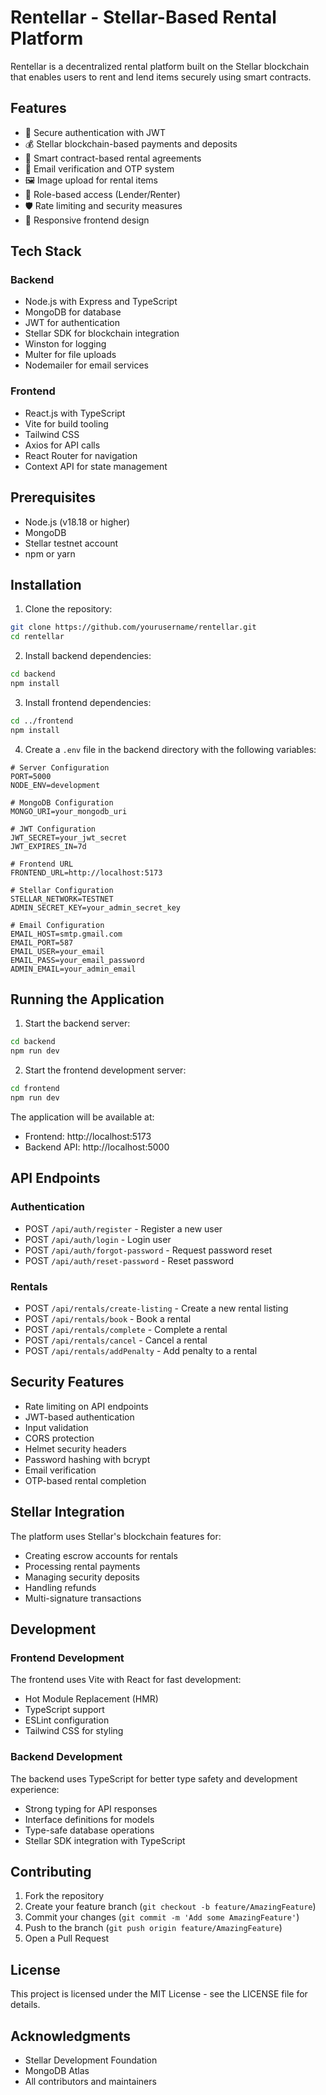 # Rentellar - Stellar-Based Rental Platform

Rentellar is a decentralized rental platform built on the Stellar blockchain that enables users to rent and lend items securely using smart contracts.

## Features

- 🔐 Secure authentication with JWT
- 💰 Stellar blockchain-based payments and deposits
- 📝 Smart contract-based rental agreements
- 📧 Email verification and OTP system
- 🖼️ Image upload for rental items
- 👥 Role-based access (Lender/Renter)
- 🛡️ Rate limiting and security measures
- 📱 Responsive frontend design

## Tech Stack

### Backend
- Node.js with Express and TypeScript
- MongoDB for database
- JWT for authentication
- Stellar SDK for blockchain integration
- Winston for logging
- Multer for file uploads
- Nodemailer for email services

### Frontend
- React.js with TypeScript
- Vite for build tooling
- Tailwind CSS
- Axios for API calls
- React Router for navigation
- Context API for state management

## Prerequisites

- Node.js (v18.18 or higher)
- MongoDB
- Stellar testnet account
- npm or yarn

## Installation

1. Clone the repository:
```bash
git clone https://github.com/yourusername/rentellar.git
cd rentellar
```

2. Install backend dependencies:
```bash
cd backend
npm install
```

3. Install frontend dependencies:
```bash
cd ../frontend
npm install
```

4. Create a `.env` file in the backend directory with the following variables:
```env
# Server Configuration
PORT=5000
NODE_ENV=development

# MongoDB Configuration
MONGO_URI=your_mongodb_uri

# JWT Configuration
JWT_SECRET=your_jwt_secret
JWT_EXPIRES_IN=7d

# Frontend URL
FRONTEND_URL=http://localhost:5173

# Stellar Configuration
STELLAR_NETWORK=TESTNET
ADMIN_SECRET_KEY=your_admin_secret_key

# Email Configuration
EMAIL_HOST=smtp.gmail.com
EMAIL_PORT=587
EMAIL_USER=your_email
EMAIL_PASS=your_email_password
ADMIN_EMAIL=your_admin_email
```

## Running the Application

1. Start the backend server:
```bash
cd backend
npm run dev
```

2. Start the frontend development server:
```bash
cd frontend
npm run dev
```

The application will be available at:
- Frontend: http://localhost:5173
- Backend API: http://localhost:5000

## API Endpoints

### Authentication
- POST `/api/auth/register` - Register a new user
- POST `/api/auth/login` - Login user
- POST `/api/auth/forgot-password` - Request password reset
- POST `/api/auth/reset-password` - Reset password

### Rentals
- POST `/api/rentals/create-listing` - Create a new rental listing
- POST `/api/rentals/book` - Book a rental
- POST `/api/rentals/complete` - Complete a rental
- POST `/api/rentals/cancel` - Cancel a rental
- POST `/api/rentals/addPenalty` - Add penalty to a rental

## Security Features

- Rate limiting on API endpoints
- JWT-based authentication
- Input validation
- CORS protection
- Helmet security headers
- Password hashing with bcrypt
- Email verification
- OTP-based rental completion

## Stellar Integration

The platform uses Stellar's blockchain features for:
- Creating escrow accounts for rentals
- Processing rental payments
- Managing security deposits
- Handling refunds
- Multi-signature transactions

## Development

### Frontend Development
The frontend uses Vite with React for fast development:
- Hot Module Replacement (HMR)
- TypeScript support
- ESLint configuration
- Tailwind CSS for styling

### Backend Development
The backend uses TypeScript for better type safety and development experience:
- Strong typing for API responses
- Interface definitions for models
- Type-safe database operations
- Stellar SDK integration with TypeScript

## Contributing

1. Fork the repository
2. Create your feature branch (`git checkout -b feature/AmazingFeature`)
3. Commit your changes (`git commit -m 'Add some AmazingFeature'`)
4. Push to the branch (`git push origin feature/AmazingFeature`)
5. Open a Pull Request

## License

This project is licensed under the MIT License - see the LICENSE file for details.

## Acknowledgments

- Stellar Development Foundation
- MongoDB Atlas
- All contributors and maintainers
